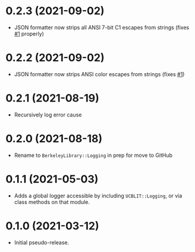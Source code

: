 # 0.2.3 (2021-09-02)

- JSON formatter now strips all ANSI 7-bit C1 escapes from strings
  (fixes [#1](https://github.com/BerkeleyLibrary/logging/issues/1) properly)

# 0.2.2 (2021-09-02)

- JSON formatter now strips ANSI color escapes from strings
  (fixes [#1](https://github.com/BerkeleyLibrary/logging/issues/1))

# 0.2.1 (2021-08-19)

- Recursively log error cause

# 0.2.0 (2021-08-18)

- Rename to `BerkeleyLibrary::Logging` in prep for move to GitHub

# 0.1.1 (2021-05-03)

- Adds a global logger accessible by including `UCBLIT::Logging`, or via class methods
  on that module.
  
# 0.1.0 (2021-03-12)

- Initial pseudo-release.
